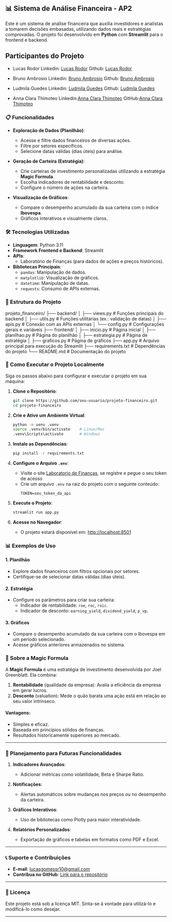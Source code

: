 ## 📊 Sistema de Análise Financeira - AP2
Este é um sistema de análise financeira que auxilia investidores e analistas a tomarem decisões embasadas, utilizando dados reais e estratégias comprovadas. O projeto foi desenvolvido em **Python** com **Streamlit** para o frontend e backend.

## Participantes do Projeto

- Lucas Rodor
    Linkedin: [Lucas Rodor](https://www.linkedin.com/in/lucasrodor/)
    Github: [Lucas Rodor](https://github.com/lucasrodor)

- Bruno Ambrosio
    Linkedin: [Bruno Ambrosio](https://www.linkedin.com/in/brunobianco/)
    Github: [Bruno Ambrosio](https://github.com/BrunoAmbrosioAbs)

- Ludmila Guedes
    Linkedin: [Ludmila Guedes](https://www.linkedin.com/in/ludmila-guedes-810688302/)
    Github: [Ludmila Guedes](https://github.com/LudmilaGuedes) 

- Anna Clara Thimoteo
    Linkedin:[Anna Clara Thimoteo](https://www.linkedin.com/in/anna-clara-thimoteo-de-melo-3584a5323/)
    GitHub:[Anna Clara Thimoteo](https://github.com/AnnaClaraThimoteo)



### 📋 Funcionalidades
- **Exploração de Dados (Planilhão)**:
  - Acesse e filtre dados financeiros de diversas ações.
  - Filtre por setores específicos.
  - Selecione datas válidas (dias úteis) para análise.

- **Geração de Carteira (Estratégia)**:
  - Crie carteiras de investimento personalizadas utilizando a estratégia **Magic Formula**.
  - Escolha indicadores de rentabilidade e desconto.
  - Configure o número de ações na carteira.

- **Visualização de Gráficos**:
  - Compare o desempenho acumulado da sua carteira com o índice **Ibovespa**.
  - Gráficos interativos e visualmente claros.


### 🛠️ Tecnologias Utilizadas
- **Linguagem**: Python 3.11
- **Framework Frontend e Backend**: Streamlit
- **APIs**:
  - Laboratório de Finanças (para dados de ações e preços históricos).
- **Bibliotecas Principais**:
  - `pandas`: Manipulação de dados.
  - `matplotlib`: Visualização de gráficos.
  - `datetime`: Manipulação de datas.
  - `requests`: Consumo de APIs externas.


### 📂 Estrutura do Projeto

projeto_financeiro/
├── backend/
│   ├── views.py             # Funções principais do backend
│   ├── utils.py             # Funções utilitárias (ex.: validação de datas)
│   ├── apis.py              # Conexão com as APIs externas
│   └── config.py            # Configurações gerais e variáveis
├── frontend/
│   ├── inicio.py            # Página inicial
│   ├── planilhao.py         # Página do planilhão
│   ├── estrategia.py        # Página de estratégia
│   ├── graficos.py          # Página de gráficos
├── app.py                   # Arquivo principal para execução do Streamlit
├── requirements.txt         # Dependências do projeto
└── README.md                # Documentação do projeto



### 🚀 Como Executar o Projeto Localmente
Siga os passos abaixo para configurar e executar o projeto em sua máquina:

1. **Clone o Repositório**:
   ```bash
   git clone https://github.com/seu-usuario/projeto-financeiro.git
   cd projeto-financeiro
   ```

2. **Crie e Ative um Ambiente Virtual**:
   ```bash
   python -m venv .venv
   source .venv/bin/activate    # Linux/Mac
   .venv\Scripts\activate       # Windows
   ```

3. **Instale as Dependências**:
   ```bash
   pip install -r requirements.txt
   ```

4. **Configure o Arquivo `.env`**:
   - Visite o site [Laboratorio de Finanças](https://laboratoriodefinancas.com/), se registre e pegue o seu token de acesso
   - Crie um arquivo `.env` na raiz do projeto com o seguinte conteúdo:
     ```
     TOKEN=seu_token_da_api
     ```

5. **Execute o Projeto**:
   ```cmd
   streamlit run app.py
   ```

6. **Acesse no Navegador**:
   - O projeto estará disponível em: [http://localhost:8501](http://localhost:8501)


### 📊 Exemplos de Uso

#### 1. Planilhão
- Explore dados financeiros com filtros opcionais por setores.
- Certifique-se de selecionar datas válidas (dias úteis).

#### 2. Estratégia
- Configure os parâmetros para criar sua carteira:
  - Indicador de rentabilidade: `roe`, `roc`, `roic`.
  - Indicador de desconto: `earning_yield`, `dividend_yield`, `p_vp`.

#### 3. Gráficos
- Compare o desempenho acumulado da sua carteira com o Ibovespa em um período selecionado.
- Acesse gráficos anteriores armazenados no sistema.


### 📘 Sobre a Magic Formula
A **Magic Formula** é uma estratégia de investimento desenvolvida por Joel Greenblatt. Ela combina:
1. **Rentabilidade** (qualidade da empresa): Avalia a eficiência da empresa em gerar lucros.
2. **Desconto** (valuation): Mede o quão barata uma ação está em relação ao seu valor intrínseco.

#### **Vantagens:**
- Simples e eficaz.
- Baseada em princípios sólidos de finanças.
- Resultados historicamente superiores ao mercado.

---

### **📂 Planejamento para Futuras Funcionalidades**
1. **Indicadores Avançados**:
   - Adicionar métricas como volatilidade, Beta e Sharpe Ratio.

2. **Notificações**:
   - Alertas automáticos sobre mudanças nos preços ou no desempenho da carteira.

3. **Gráficos Interativos**:
   - Uso de bibliotecas como Plotly para maior interatividade.

4. **Relatórios Personalizados**:
   - Exportação de gráficos e tabelas em formatos como PDF e Excel.

---

### **📞 Suporte e Contribuições**
- **E-mail**: lucasgomessr10@gmail.com
- **Contribua no GitHub**: [Link para o repositório](https://github.com/seu-usuario/projeto-financeiro)

---

### **📄 Licença**
Este projeto está sob a licença MIT. Sinta-se à vontade para utilizá-lo e modificá-lo como desejar. 

---

